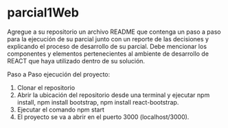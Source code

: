 # parcial1Web
Agregue a su repositorio un archivo README que contenga un paso a paso para la ejecución 
de su parcial junto con un reporte de las decisiones y explicando el proceso de desarrollo 
de su parcial. Debe mencionar  los componentes y elementos pertenecientes al ambiente 
de desarrollo de REACT que haya utilizado dentro de su solución.  

Paso a Paso ejecución del proyecto:
1. Clonar el repositorio
2. Abrir la ubicación del repositorio desde una terminal y ejecutar npm install, npm install bootstrap, npm install react-bootstrap.
3. Ejecutar el comando npm start
4. El proyecto se va a abrir en el puerto 3000 (localhost/3000).
